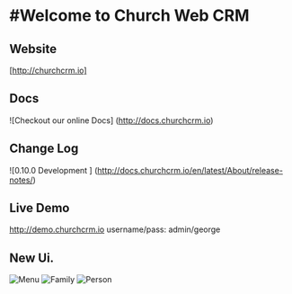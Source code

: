 #Welcome to Church Web CRM
==

## Website

[http://churchcrm.io]

## Docs

![Checkout our online Docs] (http://docs.churchcrm.io)


##  Change Log

![0.10.0 Development ] (http://docs.churchcrm.io/en/latest/About/release-notes/)

## Live Demo

http://demo.churchcrm.io 
username/pass: admin/george


## New Ui.

![Menu](http://www.churchcrm.io/screenshots/menu.PNG)
![Family](http://www.churchcrm.io/screenshots/family.PNG)
![Person](http://www.churchcrm.io/screenshots/person.PNG)




